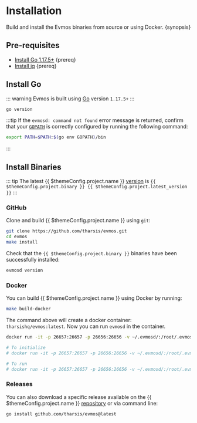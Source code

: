 <!--
order: 1
-->

# Installation

Build and install the Evmos binaries from source or using Docker. {synopsis}

## Pre-requisites

- [Install Go 1.17.5+](https://golang.org/dl/) {prereq}
- [Install jq](https://stedolan.github.io/jq/download/) {prereq}

## Install Go

::: warning
Evmos is built using [Go](https://golang.org/dl/) version `1.17.5+`
:::

```bash
go version
```

:::tip
If the `evmosd: command not found` error message is returned, confirm that your [`GOPATH`](https://golang.org/doc/gopath_code#GOPATH) is correctly configured by running the following command:

```bash
export PATH=$PATH:$(go env GOPATH)/bin
```

:::

## Install Binaries

::: tip
The latest {{ $themeConfig.project.name }} [version](https://github.com/berachain/core/releases) is `{{ $themeConfig.project.binary }} {{ $themeConfig.project.latest_version }}`
:::

### GitHub

Clone and build {{ $themeConfig.project.name }} using `git`:

```bash
git clone https://github.com/tharsis/evmos.git
cd evmos
make install
```

Check that the `{{ $themeConfig.project.binary }}` binaries have been successfully installed:

```bash
evmosd version
```

### Docker

You can build {{ $themeConfig.project.name }} using Docker by running:

```bash
make build-docker
```

The command above will create a docker container: `tharsishq/evmos:latest`. Now you can run `evmosd` in the container.

```bash
docker run -it -p 26657:26657 -p 26656:26656 -v ~/.evmosd/:/root/.evmosd tharsishq/evmos:latest evmosd version

# To initialize
# docker run -it -p 26657:26657 -p 26656:26656 -v ~/.evmosd/:/root/.evmosd tharsishq/evmos:latest evmosd init test-chain --chain-id test_9000-2

# To run
# docker run -it -p 26657:26657 -p 26656:26656 -v ~/.evmosd/:/root/.evmosd tharsishq/evmos:latest evmosd start
```

### Releases

You can also download a specific release available on the {{ $themeConfig.project.name }} [repository](https://github.com/berachain/core/releases) or via command line:

```bash
go install github.com/tharsis/evmos@latest
```
